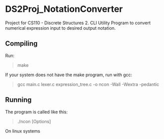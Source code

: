 # DS2Proj_NotationConverter
Project for CS110 - Discrete Structures 2. CLI Utility Program to convert numerical expression input to desired output notation.

## Compiling 
Run:
>make

If your system does not have the make program, run with gcc:
>gcc main.c lexer.c expression_tree.c -o ncon -Wall -Wextra -pedantic

## Running
The program is called like this: 
>./ncon [Options] <expression>

On linux systems
